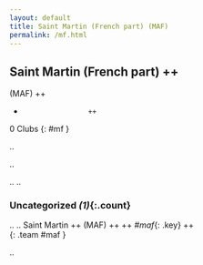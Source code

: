 ```yaml
---
layout: default
title: Saint Martin (French part) (MAF)
permalink: /mf.html
---
```



## Saint Martin (French part)   ++
(MAF)  ++
-                     ++
0 Clubs
{: #mf }


.. 




.. 




.. 
.. 


### Uncategorized _(1)_{:.count}


..
..
Saint Martin  ++
 (MAF) ++
 ++
_#maf_{: .key} ++
<br>
{: .team #maf }




.. 
 

